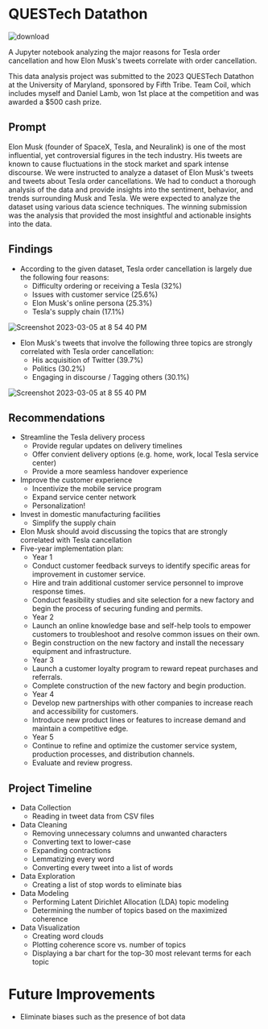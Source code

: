 # QUESTech Datathon

![download](https://user-images.githubusercontent.com/44681827/223003867-0532787c-049d-479a-ab74-6758fb7637a3.png)

A Jupyter notebook analyzing the major reasons for Tesla order cancellation and how Elon Musk's tweets correlate with order cancellation.

This data analysis project was submitted to the 2023 QUESTech Datathon at the University of Maryland, sponsored by Fifth Tribe. Team Coil, which includes myself and Daniel Lamb, won 1st place at the competition and was awarded a $500 cash prize.

## Prompt

Elon Musk (founder of SpaceX, Tesla, and Neuralink) is one of the most influential, yet controversial figures in the tech industry. His tweets are known to cause fluctuations in the stock market and spark intense discourse. We were instructed to analyze a dataset of Elon Musk's tweets and tweets about Tesla order cancellations. We had to conduct a thorough analysis of the data and provide insights into the sentiment, behavior, and trends surrounding Musk and Tesla. We were expected to analyze the dataset using various data science techniques. The winning submission was the analysis that provided the most insightful and actionable insights into the data.

## Findings
* According to the given dataset, Tesla order cancellation is largely due the following four reasons:
  * Difficulty ordering or receiving a Tesla (32%)
  * Issues with customer service (25.6%)
  * Elon Musk's online persona (25.3%)
  * Tesla's supply chain (17.1%)
  
![Screenshot 2023-03-05 at 8 54 40 PM](https://user-images.githubusercontent.com/44681827/223002285-5fb555bc-dd9b-41ce-9aa4-72407a66d1f0.png)
 
* Elon Musk's tweets that involve the following three topics are strongly correlated with Tesla order cancellation:
  * His acquisition of Twitter (39.7%)
  * Politics (30.2%)
  * Engaging in discourse / Tagging others (30.1%)

![Screenshot 2023-03-05 at 8 55 40 PM](https://user-images.githubusercontent.com/44681827/223002367-b23fde7d-889a-4571-a473-230d01b7d81d.png)

## Recommendations
* Streamline the Tesla delivery process
  * Provide regular updates on delivery timelines
  * Offer convient delivery options (e.g. home, work, local Tesla service center)
  * Provide a more seamless handover experience
* Improve the customer experience
  * Incentivize the mobile service program
  * Expand service center network
  * Personalization!
* Invest in domestic manufacturing facilities
  * Simplify the supply chain
* Elon Musk should avoid discussing the topics that are strongly correlated with Tesla cancellation
* Five-year implementation plan:
  * Year 1
   * Conduct customer feedback surveys to identify specific areas for improvement in customer service.
   * Hire and train additional customer service personnel to improve response times.
   * Conduct feasibility studies and site selection for a new factory and begin the process of securing funding and permits.
  * Year 2
   * Launch an online knowledge base and self-help tools to empower customers to troubleshoot and resolve common issues on their own.
   * Begin construction on the new factory and install the necessary equipment and infrastructure.
  * Year 3
   * Launch a customer loyalty program to reward repeat purchases and referrals.
   * Complete construction of the new factory and begin production.
  * Year 4
   * Develop new partnerships with other companies to increase reach and accessibility for customers.
   * Introduce new product lines or features to increase demand and maintain a competitive edge.
  * Year 5
   * Continue to refine and optimize the customer service system, production processes, and distribution channels.
   * Evaluate and review progress.

## Project Timeline

* Data Collection
  * Reading in tweet data from CSV files
* Data Cleaning
  * Removing unnecessary columns and unwanted characters
  * Converting text to lower-case
  * Expanding contractions
  * Lemmatizing every word
  * Converting every tweet into a list of words
* Data Exploration
  * Creating a list of stop words to eliminate bias
* Data Modeling
  * Performing Latent Dirichlet Allocation (LDA) topic modeling
  * Determining the number of topics based on the maximized coherence
* Data Visualization
  * Creating word clouds
  * Plotting coherence score vs. number of topics
  * Displaying a bar chart for the top-30 most relevant terms for each topic
  
# Future Improvements
  * Eliminate biases such as the presence of bot data
